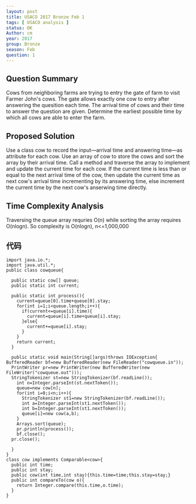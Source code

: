 ```yaml
---
layout: post
title: USACO 2017 Bronze Feb 1
tags: [ USACO analysis ]
status: OK
Author: cm
year: 2017
group: Bronze
season: Feb
question: 1
---
```


## Question Summary

Cows from neighboring farms are trying to entry the gate of farm to visit Farmer John's cows. The gate allows exactly one cow to entry after answering the quesition each time. The arrival time of cows and their time to answer the question are given. Determine the earliest possible time by which all cows are able to enter the farm.

## Proposed Solution

Use a class cow to record the input—arrival time and answering time—as attribute for each cow. Use an array of cow to store the cows and sort the array by their arrival time. Call a method and traverse the array to implement and update the current time for each cow. If the current time is less than or equal to the next arrival time of the cow, then update the current time as next cow's arrival time incrementing by its answering time, else increment the current time by the next cow's anserwing time directly.

## Time Complexity Analysis

Traversing the queue array requries O(n) while sorting the array requires O(nlogn).  So complexity is O(nlogn), n<=1,000,000

## 代码

```
import java.io.*;
import java.util.*;
public class cowqueue{

  public static cow[] queue;
  public static int current;
  
  public static int process(){
    current=queue[0].time+queue[0].stay;
    for(int i=1;i<queue.length;i++){
      if(current<=queue[i].time){
        current=queue[i].time+queue[i].stay;
      }else{
        current+=queue[i].stay;
      }
    }
    return current;
  }
  
  public static void main(String[]args)throws IOException{
BufferedReader bf=new BufferedReader(new FileReader("cowqueue.in"));
  PrintWriter pr=new PrintWriter(new BufferedWriter(new FileWriter("cowqueue.out")));
  StringTokenizer st=new StringTokenizer(bf.readLine());
    int n=Integer.parseInt(st.nextToken());
    queue=new cow[n];
    for(int i=0;i<n;i++){
      StringTokenizer st1=new StringTokenizer(bf.readLine());
      int a=Integer.parseInt(st1.nextToken());
      int b=Integer.parseInt(st1.nextToken());
      queue[i]=new cow(a,b);
    }
    Arrays.sort(queue);
    pr.println(process());
    bf.close();
  pr.close();
  
  }
}
class cow implements Comparable<cow>{
  public int time;
  public int stay;
  public cow(int time,int stay){this.time=time;this.stay=stay;}
  public int compareTo(cow o){
    return Integer.compare(this.time,o.time);
  }
}
```


